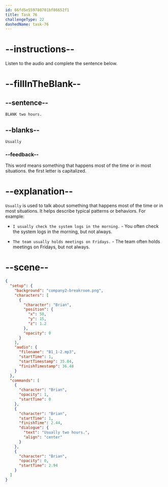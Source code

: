 ```yaml
---
id: 66fd5e559780701bf86652f1
title: Task 76
challengeType: 22
dashedName: task-76
---
```


<!--
AUDIO REFERENCE:
Brian: Usually two hours.
-->

# --instructions--

Listen to the audio and complete the sentence below.

# --fillInTheBlank--

## --sentence--

`BLANK two hours.`

## --blanks--

`Usually`

### --feedback--

This word means something that happens most of the time or in most situations. the first letter is capitalized. 

# --explanation--

`Usually` is used to talk about something that happens most of the time or in most situations. It helps describe typical patterns or behaviors. For example:

- `I usually check the system logs in the morning.` - You often check the system logs in the morning, but not always.

- `The team usually holds meetings on Fridays.` - The team often holds meetings on Fridays, but not always.

# --scene--

```json
{
  "setup": {
    "background": "company2-breakroom.png",
    "characters": [
      {
        "character": "Brian",
        "position": {
          "x": 50,
          "y": 15,
          "z": 1.2
        },
        "opacity": 0
      }
    ],
    "audio": {
      "filename": "B1_1-2.mp3",
      "startTime": 1,
      "startTimestamp": 35.04,
      "finishTimestamp": 36.48
    }
  },
  "commands": [
    {
      "character": "Brian",
      "opacity": 1,
      "startTime": 0
    },
    {
      "character": "Brian",
      "startTime": 1,
      "finishTime": 2.44,
      "dialogue": {
        "text": "Usually two hours.",
        "align": "center"
      }
    },
    {
      "character": "Brian",
      "opacity": 0,
      "startTime": 2.94
    }
  ]
}
```

